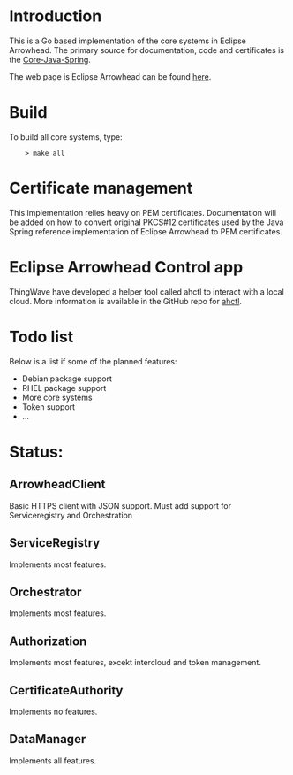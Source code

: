 # Introduction

This is a Go based implementation of the core systems in Eclipse Arrowhead. The primary source for documentation, code and certificates is the [Core-Java-Spring](https://github.com/eclipse-arrowhead/core-java-spring).

The web page is Eclipse Arrowhead can be found [here](https://www.arrowhead.eu).

# Build
To build all core systems, type:
```
    > make all
```

# Certificate management
This implementation relies heavy on PEM certificates. Documentation will be added on how to convert original PKCS#12 certificates used by the Java Spring reference implementation of Eclipse Arrowhead to PEM certificates.

# Eclipse Arrowhead Control app
ThingWave have developed a helper tool called ahctl to interact with a local cloud. More information is available in the GitHub repo for [ahctl](https://github.com/thingwave/ahctl).

# Todo list

Below is a list if some of the planned features:

* Debian package support
* RHEL package support
* More core systems
* Token support
* ...

# Status:

## ArrowheadClient
Basic HTTPS client with JSON support. Must add support for Serviceregistry and Orchestration

## ServiceRegistry
Implements most features.

## Orchestrator
Implements most features.

## Authorization
Implements most features, excekt intercloud and token management.

## CertificateAuthority
Implements no features.

## DataManager
Implements all features.

